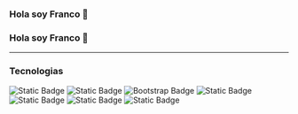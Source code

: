 ### Hola soy Franco 👋


### Hola soy Franco 👋

------------

### Tecnologias







![Static Badge](https://img.shields.io/badge/html-white?style=for-the-badge&logo=html5&logoColor=white&labelColor=black&color=orange) ![Static Badge](https://img.shields.io/badge/css-white?style=for-the-badge&logo=css3&logoColor=white&labelColor=black&color=blue) ![Bootstrap Badge](https://img.shields.io/badge/Bootstrap-7952B3?logo=bootstrap&logoColor=fff&labelColor=black&style=for-the-badge) ![Static Badge](https://img.shields.io/badge/javascript-F7DF1E?style=for-the-badge&logo=javascript&logoColor=white&labelColor=black&color=yellow) 
![Static Badge](https://img.shields.io/badge/java-grey?style=for-the-badge&logo=coffeescript&logoColor=white&labelColor=black&color=orange) ![Static Badge](https://img.shields.io/badge/MySQL-4479A1.svg?style=for-the-badge&logo=MySQL&logoColor=white&labelColor=black&color=blue)  ![Static Badge](https://img.shields.io/badge/LinkedIn-0077B5?style=for-the-badge&logo=linkedin&logoColor=white&labelColor=black&link=https%3A%2F%2Fwww.linkedin.com%2Fin%2Ffrancolens%2F)

<!--
**eelColo/eelColo** is a ✨ _special_ ✨ repository because its `README.md` (this file) appears on your GitHub profile.

Here are some ideas to get you started:

- 🔭 I’m currently working on ...
- 🌱 I’m currently learning ...
- 👯 I’m looking to collaborate on ...
- 🤔 I’m looking for help with ...
- 💬 Ask me about ...
- 📫 How to reach me: ...
- 😄 Pronouns: ...
- ⚡ Fun fact: ...
-->
